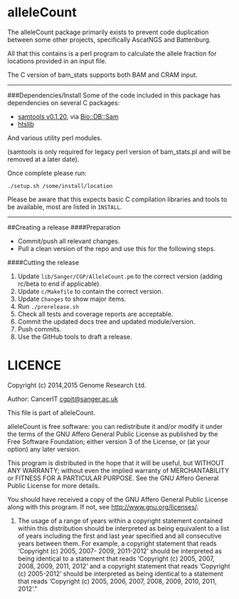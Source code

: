 alleleCount
===========

The alleleCount package primarily exists to prevent code duplication between some other projects,
specifically AscatNGS and Battenburg.

All that this contains is a perl program to calculate the allele fraction for locations provided in
an input file.

The C version of bam_stats supports both BAM and CRAM input.

---

###Dependencies/Install
Some of the code included in this package has dependencies on several C packages:

* [samtools v0.1.20](https://github.com/samtools), via [Bio::DB::Sam](http://search.cpan.org/~lds/Bio-SamTools/)
* [htslib](https://github.com/samtools/htslib)

And various utility perl modules.

(samtools is only required for legacy perl version of bam_stats.pl and will be removed at a later date).

Once complete please run:

    ./setup.sh /some/install/location

Please be aware that this expects basic C compilation libraries and tools to be available,
most are listed in `INSTALL`.

---

##Creating a release
####Preparation
* Commit/push all relevant changes.
* Pull a clean version of the repo and use this for the following steps.

####Cutting the release
1. Update `lib/Sanger/CGP/AlleleCount.pm` to the correct version (adding rc/beta to end if applicable).
2. Update `c/Makefile` to contain the correct version.
3. Update `Changes` to show major items.
4. Run `./prerelease.sh`
5. Check all tests and coverage reports are acceptable.
6. Commit the updated docs tree and updated module/version.
7. Push commits.
8. Use the GitHub tools to draft a release.

LICENCE
=======

Copyright (c) 2014,2015 Genome Research Ltd.

Author: CancerIT <cgpit@sanger.ac.uk>

This file is part of alleleCount.

alleleCount is free software: you can redistribute it and/or modify it under
the terms of the GNU Affero General Public License as published by the Free
Software Foundation; either version 3 of the License, or (at your option) any
later version.

This program is distributed in the hope that it will be useful, but WITHOUT
ANY WARRANTY; without even the implied warranty of MERCHANTABILITY or FITNESS
FOR A PARTICULAR PURPOSE. See the GNU Affero General Public License for more
details.

You should have received a copy of the GNU Affero General Public License
along with this program. If not, see <http://www.gnu.org/licenses/>.

1. The usage of a range of years within a copyright statement contained within
this distribution should be interpreted as being equivalent to a list of years
including the first and last year specified and all consecutive years between
them. For example, a copyright statement that reads ‘Copyright (c) 2005, 2007-
2009, 2011-2012’ should be interpreted as being identical to a statement that
reads ‘Copyright (c) 2005, 2007, 2008, 2009, 2011, 2012’ and a copyright
statement that reads ‘Copyright (c) 2005-2012’ should be interpreted as being
identical to a statement that reads ‘Copyright (c) 2005, 2006, 2007, 2008,
2009, 2010, 2011, 2012’."
